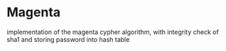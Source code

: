 # Magenta
implementation of the magenta cypher algorithm, with integrity check of sha1 and storing password into hash table
